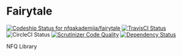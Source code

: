 Fairytale
=========

[![Codeship Status for nfqakademija/fairytale](https://www.codeship.io/projects/6e6b1350-ff12-0131-0fd9-5adb1b51de75/status)](https://www.codeship.io/projects/29661)
[![TravisCI Status](https://travis-ci.org/nfqakademija/fairytale.svg?branch=master)](https://travis-ci.org/nfqakademija/fairytale)
![CircleCI Status](https://circleci.com/gh/nfqakademija/fairytale/tree/master.svg?style=shield&circle-token=1630e461f61cfefb5939a66dcdeba9ac767ac4d8)
[![Scrutinizer Code Quality](https://scrutinizer-ci.com/g/nfqakademija/fairytale/badges/quality-score.png?b=master)](https://scrutinizer-ci.com/g/nfqakademija/fairytale/?branch=master)
[![Dependency Status](https://www.versioneye.com/user/projects/53e1446b151b35a8d100009d/badge.svg?style=flat)](https://www.versioneye.com/user/projects/53e1446b151b35a8d100009d)

  
NFQ Library
